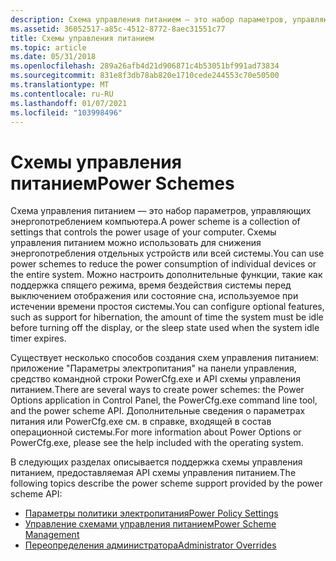 ```yaml
---
description: Схема управления питанием — это набор параметров, управляющих энергопотреблением компьютера.
ms.assetid: 36052517-a85c-4512-8772-8aec31551c77
title: Схемы управления питанием
ms.topic: article
ms.date: 05/31/2018
ms.openlocfilehash: 289a26afb4d21d906871c4b53051bf991ad73834
ms.sourcegitcommit: 831e8f3db78ab820e1710cede244553c70e50500
ms.translationtype: MT
ms.contentlocale: ru-RU
ms.lasthandoff: 01/07/2021
ms.locfileid: "103998496"
---
```

# <a name="power-schemes"></a><span data-ttu-id="17a91-103">Схемы управления питанием</span><span class="sxs-lookup"><span data-stu-id="17a91-103">Power Schemes</span></span>

<span data-ttu-id="17a91-104">Схема управления питанием — это набор параметров, управляющих энергопотреблением компьютера.</span><span class="sxs-lookup"><span data-stu-id="17a91-104">A power scheme is a collection of settings that controls the power usage of your computer.</span></span> <span data-ttu-id="17a91-105">Схемы управления питанием можно использовать для снижения энергопотребления отдельных устройств или всей системы.</span><span class="sxs-lookup"><span data-stu-id="17a91-105">You can use power schemes to reduce the power consumption of individual devices or the entire system.</span></span> <span data-ttu-id="17a91-106">Можно настроить дополнительные функции, такие как поддержка спящего режима, время бездействия системы перед выключением отображения или состояние сна, используемое при истечении времени простоя системы.</span><span class="sxs-lookup"><span data-stu-id="17a91-106">You can configure optional features, such as support for hibernation, the amount of time the system must be idle before turning off the display, or the sleep state used when the system idle timer expires.</span></span>

<span data-ttu-id="17a91-107">Существует несколько способов создания схем управления питанием: приложение "Параметры электропитания" на панели управления, средство командной строки PowerCfg.exe и API схемы управления питанием.</span><span class="sxs-lookup"><span data-stu-id="17a91-107">There are several ways to create power schemes: the Power Options application in Control Panel, the PowerCfg.exe command line tool, and the power scheme API.</span></span> <span data-ttu-id="17a91-108">Дополнительные сведения о параметрах питания или PowerCfg.exe см. в справке, входящей в состав операционной системы.</span><span class="sxs-lookup"><span data-stu-id="17a91-108">For more information about Power Options or PowerCfg.exe, please see the help included with the operating system.</span></span>

<span data-ttu-id="17a91-109">В следующих разделах описывается поддержка схемы управления питанием, предоставляемая API схемы управления питанием.</span><span class="sxs-lookup"><span data-stu-id="17a91-109">The following topics describe the power scheme support provided by the power scheme API:</span></span>

-   [<span data-ttu-id="17a91-110">Параметры политики электропитания</span><span class="sxs-lookup"><span data-stu-id="17a91-110">Power Policy Settings</span></span>](power-policy-settings.md)
-   [<span data-ttu-id="17a91-111">Управление схемами управления питанием</span><span class="sxs-lookup"><span data-stu-id="17a91-111">Power Scheme Management</span></span>](managing-power-schemes.md)
-   [<span data-ttu-id="17a91-112">Переопределения администратора</span><span class="sxs-lookup"><span data-stu-id="17a91-112">Administrator Overrides</span></span>](administrator-overrides.md)

 

 



